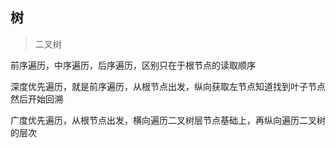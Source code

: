 ## 树

> 二叉树

前序遍历，中序遍历，后序遍历，区别只在于根节点的读取顺序

深度优先遍历，就是前序遍历，从根节点出发，纵向获取左节点知道找到叶子节点然后开始回溯

广度优先遍历，从根节点出发，横向遍历二叉树层节点基础上，再纵向遍历二叉树的层次